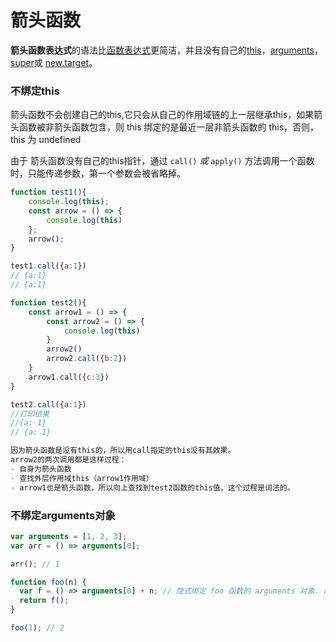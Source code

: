 # 箭头函数

**箭头函数表达式**的语法比[函数表达式](https://developer.mozilla.org/zh-CN/docs/Web/JavaScript/Reference/Operators/function)更简洁，并且没有自己的[this](https://developer.mozilla.org/zh-CN/docs/Web/JavaScript/Reference/Operators/this)，[arguments](https://developer.mozilla.org/zh-CN/docs/Web/JavaScript/Reference/Functions/arguments)，[super](https://developer.mozilla.org/zh-CN/docs/Web/JavaScript/Reference/Operators/super)或 [new.target](https://developer.mozilla.org/zh-CN/docs/Web/JavaScript/Reference/Operators/new.target)。

### 不绑定this

箭头函数不会创建自己的this,它只会从自己的作用域链的上一层继承this，如果箭头函数被非箭头函数包含，则 this 绑定的是最近一层非箭头函数的 this，否则，this 为 undefined

由于 箭头函数没有自己的this指针，通过 `call()` *或* `apply()` 方法调用一个函数时，只能传递参数，第一个参数会被省略掉。

```js
function test1(){
    console.log(this);
    const arrow = () => {
        console.log(this)
    };
    arrow();
}

test1.call({a:1})
// {a:1}
// {a:1}

function test2(){
    const arrow1 = () => {
        const arrow2 = () => {
            console.log(this)
        }
        arrow2()
        arrow2.call({b:2})
    }
    arrow1.call({c:3})
}

test2.call({a:1})
//打印结果
//{a: 1}
// {a: 1}

因为箭头函数是没有this的，所以用call指定的this没有其效果。
arrow2的两次调用都是这样过程：
- 自身为箭头函数
- 查找外层作用域this（arrow1作用域）
- arrow1也是箭头函数，所以向上查找到test2函数的this值，这个过程是词法的。
```

### 不绑定arguments对象

```js
var arguments = [1, 2, 3];
var arr = () => arguments[0];

arr(); // 1

function foo(n) {
  var f = () => arguments[0] + n; // 隐式绑定 foo 函数的 arguments 对象. arguments[0] 是 n
  return f();
}

foo(1); // 2
```

